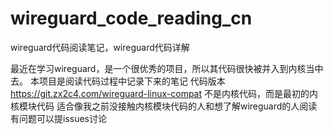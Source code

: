 # wireguard_code_reading_cn
wireguard代码阅读笔记，wireguard代码详解

最近在学习wireguard，是一个很优秀的项目，所以其代码很快被并入到内核当中去。
本项目是阅读代码过程中记录下来的笔记
代码版本 https://git.zx2c4.com/wireguard-linux-compat
不是内核代码，而是最初的内核模块代码
适合像我之前没接触内核模块代码的人和想了解wireguard的人阅读
有问题可以提issues讨论
